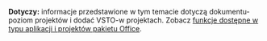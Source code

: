   **Dotyczy:** informacje przedstawione w tym temacie dotyczą dokumentu\-poziom projektów i dodać VSTO\-w projektach. Zobacz [funkcje dostępne w typu aplikacji i projektów pakietu Office](../../vsto/features-available-by-office-application-and-project-type.md).

  